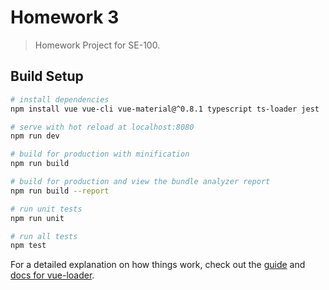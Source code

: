 # Homework 3

> Homework Project for SE-100.

## Build Setup

``` bash
# install dependencies
npm install vue vue-cli vue-material@^0.8.1 typescript ts-loader jest

# serve with hot reload at localhost:8080
npm run dev

# build for production with minification
npm run build

# build for production and view the bundle analyzer report
npm run build --report

# run unit tests
npm run unit

# run all tests
npm test
```

For a detailed explanation on how things work, check out the [guide](http://vuejs-templates.github.io/webpack/) and [docs for vue-loader](http://vuejs.github.io/vue-loader).
